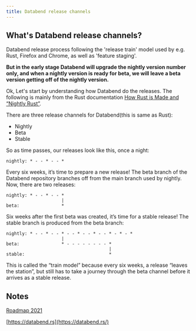 ```yaml
---
title: Databend release channels
---
```


## What's Databend release channels?

Databend release process following the 'release train' model used by e.g. Rust, Firefox and Chrome, as well as 'feature staging'.

**But in the early stage Databend will upgrade the nightly version number only, and when a nightly version is ready for beta, we will leave a beta version getting off of the nightly version.**

Ok, Let's start by understanding how Databend do the releases.
The following is mainly from the Rust documentation [How Rust is Made and “Nightly Rust”](https://github.com/rust-lang/book/blob/main/src/appendix-07-nightly-rust.md).

There are three release channels for Databend(this is same as Rust):
- Nightly
- Beta
- Stable

So as time passes, our releases look like this, once a night:
```
nightly: * - - * - - *
```

Every six weeks, it’s time to prepare a new release! The beta branch of the Databend repository branches off from the main branch used by nightly. Now, there are two releases:
```
nightly: * - - * - - *
                     |
beta:                *
```

Six weeks after the first beta was created, it’s time for a stable release! The stable branch is produced from the beta branch:
```
nightly: * - - * - - * - - * - - * - - * - * - *
                     |
beta:                * - - - - - - - - *
                                       |
stable:                                *
```

This is called the “train model” because every six weeks, a release “leaves the station”, but still has to take a journey through the beta channel before it arrives as a stable release.


## Notes

[Roadmap 2021](https://github.com/datafuselabs/databend/issues/746)

[https://databend.rs](https://databend.rs/)
